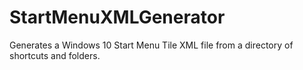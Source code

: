 # StartMenuXMLGenerator
Generates a Windows 10 Start Menu Tile XML file from a directory of shortcuts and folders.
